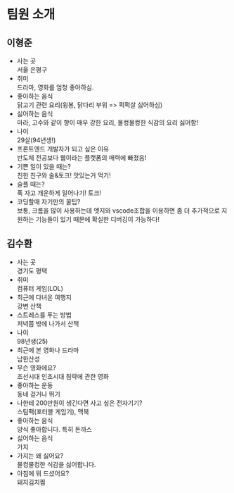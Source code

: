 # 팀원 소개
## 이형준
- 사는 곳<br/>
서울 은평구
- 취미<br/>
드라마, 영화를 엄청 좋아하심.
- 좋아하는 음식<br/>
닭고기 관련 요리(윙봉, 닭다리 부위 => 퍽퍽살 싫어하심)
- 싫어하는 음식<br/>
마라, 고수와 같이 향이 매우 강한 요리, 물컹물컹한 식감의 요리 싫어함!
- 나이<br/>
29살(94년생!)
- 프론트엔드 개발자가 되고 싶은 이유<br/>
반도체 전공보다 웹이라는 플랫폼의 매력에 빠졌음!
- 기쁜 일이 있을 때는?<br/>
친한 친구와 술&토크! 맛있는거 먹기!
- 슬플 때는?<br/>
푹 자고 개운하게 일어나기! 토크!
- 코딩할때 자기만의 꿀팁?<br/>
보통, 크롬을 많이 사용하는데 엣지와 vscode조합을 이용하면 좀 더 추가적으로 지원하는 기능들이 있기 때문에 확실한 디버깅이 가능하다!

## 김수환
- 사는 곳<br/>
경기도 평택
- 취미<br/>
컴퓨터 게임(LOL)
- 최근에 다녀온 여행지<br/>
강변 산책
- 스트레스를 푸는 방법<br/>
저녁쯤 밖에 나가서 산책
- 나이<br/>
98년생(25)
- 최근에 본 영화나 드라마<br/>
남한산성
- 무슨 영화에요?<br/>
조선시대 인조시대 침략에 관한 영화
- 좋아하는 운동<br/>
동네 걷거나 뛰기 
- 나한테 200만원이 생긴다면 사고 싶은 전자기기?<br/>
스팀팩(포터블 게임기), 맥북
- 좋아하는 음식<br/>
양식 좋아합니다. 특히 돈까스
- 싫어하는 음식<br/>
가지
- 가지는 왜 싫어요?<br/>
물컹물컹한 식감을 싫어합니다.
- 아침에 뭐 드셨어요?<br/>
돼지김치찜 

